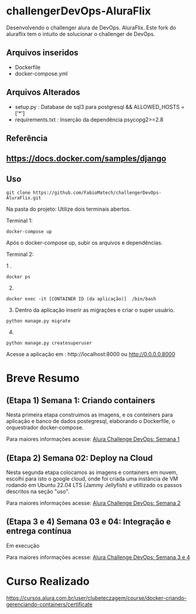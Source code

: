 # challengerDevOps-AluraFlix
Desenvolvendo o challenger alura de DevOps. AluraFlix.
Este fork do aluraflix tem o intuito de solucionar o challenger de DevOps.

## Arquivos inseridos
 - Dockerfile
 - docker-compose.yml

## Arquivos Alterados 
 - setup.py : Database de sql3 para postgresql && ALLOWED_HOSTS = ['*']
 - requirements.txt : Inserção da dependência psycopg2>=2.8


## Referência 
https://docs.docker.com/samples/django
 - 

##  Uso 
 ```
 git clone https://github.com/FabioMatech/challengerDevOps-AluraFlix.git
 ```

Na  pasta do projeto: Utilize dois terminais abertos.

Terminal 1:
```
docker-compose up
```
Após o docker-compose up, subir os arquivos e dependências.

Terminal 2:

1 . 
```
docker ps
```
2. 
 ```
 docker exec -it [CONTAINER ID (da aplicação)]  /bin/bash
 ```
 3. Dentro da aplicação inserir as migrações e criar o super usuário.
 ```
 python manage.py migrate 
 ```
 4. 
```
python manage.py createsuperuser
 ```

Acesse a aplicação em : http://localhost:8000 ou http://0.0.0.0.8000
 
# Breve Resumo
## (Etapa 1) Semana 1: Criando containers

Nesta primeira etapa construimos as imagens, e os conteiners para aplicação e banco de dados postegresql, elaborando o Dockerfile, o orquestrador docker-compose.

Para maiores informações acesse: [Alura Challenge DevOps: Semana 1](https://www.alura.com.br/challenges/devops/semana-01-criando-containers) 

## (Etapa 2) Semana 02: Deploy na Cloud

Nesta segunda etapa colocamos as imagens e containers em nuvem, escolhi para isto o google cloud, onde foi criada uma instância de VM rodando em Ubuntu 22.04 LTS (Jammy Jellyfish) e utillizado os passos descritos na seção "uso".

Para maiores informações acesse: [Alura Challenge DevOps: Semana 2](https://www.alura.com.br/challenges/devops/semana-02-deploy-na-cloud)

## (Etapa 3 e 4) Semana 03 e 04: Integração e entrega contínua
Em execução

Para maiores informações acesse: [Alura Challenge DevOps: Semana 3 e 4](https://www.alura.com.br/challenges/devops/semana-03-04-integracao-e-entrega-continua)

# Curso Realizado 
 https://cursos.alura.com.br/user/clubeteczagem/course/docker-criando-gerenciando-containers/certificate
